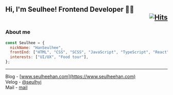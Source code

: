 ## Hi, I'm Seulhee! Frontend Developer 👨‍💻 <div align="right">[![Hits](https://hits.seeyoufarm.com/api/count/incr/badge.svg?url=https%3A%2F%2Fgithub.com%2Fhanseulhee%2Fhit-counter&count_bg=%2370ADB5&title_bg=%23132743&icon=&icon_color=%23E7E7E7&title=hits&edge_flat=true)](https://hits.seeyoufarm.com)</div>

### About me

```javascript
const Seulhee = {
  nickName: "HanSeulhee",
  frontEnd: ["HTML", "CSS", "SCSS", "JavaScript", "TypeScript", "React"],
  interests: ["UI/UX", "Food tour"],
};
```

---

Blog - [www.seulheehan.com](https://www.seulheehan.com) <br />
Velog - [@seulhyi](https://velog.io/@seulhyi) <br />
Mail - [mail](mailto:3021062@gmail.com)

